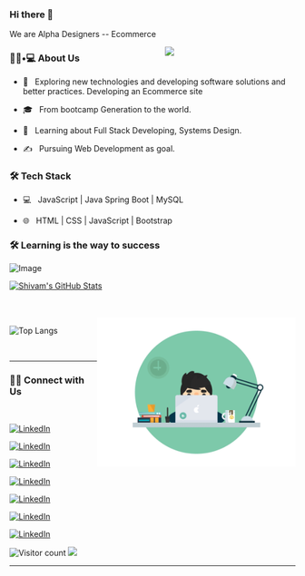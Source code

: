 ### Hi there 👋
We are Alpha Designers -- Ecommerce

<img align='right' src="https://media.giphy.com/media/M9gbBd9nbDrOTu1Mqx/giphy.gif" width="230">

<h3> 👨🏻•💻 About Us </h3>



- 🤔 &nbsp; Exploring new technologies and developing software solutions and better practices. Developing an Ecommerce site

- 🎓 &nbsp; From  bootcamp Generation to the world.

- 🌱 &nbsp; Learning about Full Stack Developing, Systems Design.

- ✍️ &nbsp; Pursuing Web Development as goal.



<h3>🛠 Tech Stack</h3>



- 💻 &nbsp; JavaScript | Java Spring Boot | MySQL

- 🌐 &nbsp; HTML | CSS | JavaScript | Bootstrap 


<h3>🛠 Learning is the way to success</h3>

![Image](https://i.ibb.co/swXBH3X/033a63db-a4aa-438f-9e74-068d2a5c34d5.jpg)



[![Shivam's GitHub Stats](https://github-readme-stats.vercel.app/api?username=shivam0110&show_icons=true)](https://github.com/shivam0110)

<br/>

<br/>

<img src="https://github.com/nirala69/nirala69/blob/master/70804f7e25b11f29db904f2fa7b4cd9d.gif" width="350" align='right'>

![Top Langs](https://github-readme-stats.vercel.app/api/top-langs/?username=DanielLeonel&show_icons=true)

<br>



<hr>



<h3> 🤝🏻 Connect with Us </h3>

<br>



<p align="center">

<a href="https://www.linkedin.com/in/devadriangarcia/"><img alt="LinkedIn" src="https://img.shields.io/badge/LinkedIn-Adrián%20G-blue?style=flat-square&logo=linkedin"></a>

<a href="https://www.linkedin.com/in/edanielleonelr/"><img alt="LinkedIn" src="https://img.shields.io/badge/LinkedIn-Daniel%20Leonel-blue?style=flat-square&logo=linkedin"></a>

<a href="https://www.linkedin.com/in/arturocontreraschaparro"><img alt="LinkedIn" src="https://img.shields.io/badge/LinkedIn-Arturo%20Contreras-blue?style=flat-square&logo=linkedin"></a>

<a href="https://www.linkedin.com/in/brenda-granados-de-la-parra/"><img alt="LinkedIn" src="https://img.shields.io/badge/LinkedIn-Brenda%20Granados-blue?style=flat-square&logo=linkedin"></a>
  
  <a href="https://www.linkedin.com/in/mauricio-flores-cervantes/"><img alt="LinkedIn" src="https://img.shields.io/badge/LinkedIn-Mauricio%20Flores-blue?style=flat-square&logo=linkedin"></a>
  
<a href="https://www.linkedin.com/in/maria-guadalupe-santos-loaiza/"><img alt="LinkedIn" src="https://img.shields.io/badge/LinkedIn-Guadalupe%20Santos-blue?style=flat-square&logo=linkedin"></a>

<a href="https://www.linkedin.com/in/anelmontesdeoca/"><img alt="LinkedIn" src="https://img.shields.io/badge/LinkedIn-Anel%20Montes-blue?style=flat-square&logo=linkedin"></a>


</p>





![Visitor count](https://visitor-badge.laobi.icu/badge?page_id=DanielLeonel)   <img src="https://media.giphy.com/media/dxn6fRlTIShoeBr69N/giphy.gif" width="30">





<hr>


